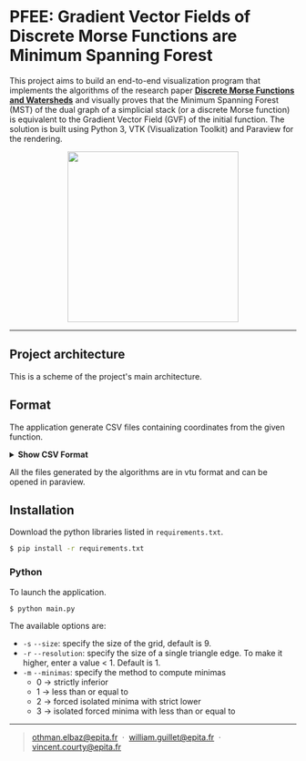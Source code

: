 # PFEE: Gradient Vector Fields of Discrete Morse Functions are Minimum Spanning Forest

This project aims to build an end-to-end visualization program that implements the algorithms of the research paper [**Discrete Morse Functions and Watersheds**](https://arxiv.org/abs/2301.03840) and visually proves that the Minimum Spanning Forest (MST) of the dual graph of a simplicial stack (or a discrete Morse function) is equivalent to the Gradient Vector Field (GVF) of the initial function. The solution is built using Python 3, VTK (Visualization Toolkit) and Paraview for the rendering.

<p align="center">
   <img src="https://i.imgur.com/8MQCcpZ.png" height="300px">
</p>

---

## Project architecture

This is a scheme of the project's main architecture.

## Format

The application generate CSV files containing coordinates from the given function.

<details><summary><b>Show CSV Format</b></summary>

Points

| Node Number | X     | Y     | Z     | Weight |
|-------------|-------|-------|-------|--------|
| int         | float | float | float | int    |


Lines

| P1          | P2          | Weight |
|-------------|-------------|--------|
| Node Number | Node Number | int    |

Triangles

| S1          | S2          | S3          | Weight |
|-------------|-------------|-------------|--------|
| Node Number | Node Number | Node Number | int    |

</details>

All the files generated by the algorithms are in vtu format and can be opened in paraview.

## Installation

Download the python libraries listed in `requirements.txt`.
```bash
$ pip install -r requirements.txt
```

### Python

To launch the application.
```bash
$ python main.py
```

The available options are:
* `-s` `--size`: specify the size of the grid, default is 9.
* `-r` `--resolution`: specify the size of a single triangle edge. To make it higher, enter a value < 1. Default is 1.
* `-m` `--minimas`: specify the method to compute minimas
    - 0 -> strictly inferior
    - 1 -> less than or equal to
    - 2 -> forced isolated minima with strict lower
    - 3 -> isolated forced minima with less than or equal to
---

> othman.elbaz@epita.fr &nbsp;&middot;&nbsp;
> william.guillet@epita.fr &nbsp;&middot;&nbsp;
> vincent.courty@epita.fr
